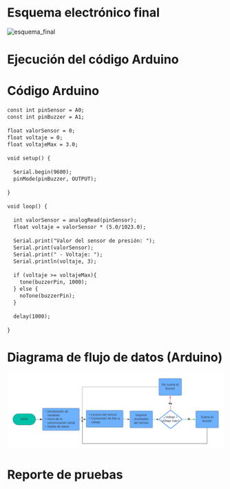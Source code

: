 # Esquema electrónico final
![esquema_final](https://github.com/leomachiavello/FundBio2024-2/blob/main/Im%C3%A1genes/esquema_final_entregable_6.png?raw=true)
# Ejecución del código Arduino

# Código Arduino
```
const int pinSensor = A0;
const int pinBuzzer = A1;

float valorSensor = 0;
float voltaje = 0;
float voltajeMax = 3.0;

void setup() {

  Serial.begin(9600);
  pinMode(pinBuzzer, OUTPUT);

}

void loop() {

  int valorSensor = analogRead(pinSensor);
  float voltaje = valorSensor * (5.0/1023.0);
  
  Serial.print("Valor del sensor de presión: ");
  Serial.print(valorSensor);
  Serial.print(" - Voltaje: ");
  Serial.println(voltaje, 3);

  if (voltaje >= voltajeMax){
    tone(buzzerPin, 1000);
  } else {
    noTone(buzzerPin);
  }

  delay(1000);

}
```
# Diagrama de  flujo de datos (Arduino)
![DFD](https://github.com/leomachiavello/FundBio2024-2/blob/main/Software/DFD_Arduino.png?raw=true)
# Reporte de pruebas